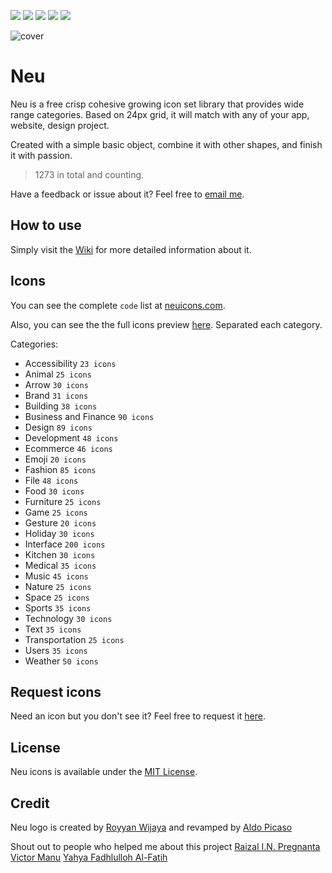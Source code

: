 <a href="https://github.com/neuicons/icons/blob/master/LICENSE" rel="nofollow"><img src="https://img.shields.io/badge/license-MIT-lightgrey"></a>  <a href="https://www.npmjs.com/package/neuicons"><img src="https://img.shields.io/npm/dm/neuicons"></a>  [![](https://data.jsdelivr.com/v1/package/npm/neuicons/badge)](https://www.jsdelivr.com/package/npm/neuicons) <a href="https://www.npmjs.com/package/neuicons"><img src="https://img.shields.io/npm/v/neuicons"></a>  <a href="https://ko-fi.com/roywj" rel="nofollow"><img src="https://img.shields.io/badge/support%20me%20on-ko--fi-red" style="max-width:100%;"></a>

![cover](https://github.com/neuicons/css-icons/blob/master/src/cover/README%20cover.png)

# Neu
Neu is a free crisp cohesive growing icon set library that provides wide range categories. Based on 24px grid, it will match with any of your app, website, design project. 

Created with a simple basic object, combine it with other shapes, and finish it with passion.
>1273 in total and counting.

Have a feedback or issue about it? Feel free to [email me](mailto:royyanwijaya@live.com).

## How to use
Simply visit the [Wiki](https://github.com/neuicons/neu/wiki) for more detailed information about it.

## Icons
You can see the complete `code` list at [neuicons.com](https://neuicons.com).

Also, you can see the the full icons preview [here](https://github.com/neuicons/neu/tree/master/src/preview). Separated each category.

Categories:
- Accessibility `23 icons`
- Animal `25 icons`
- Arrow `30 icons`
- Brand `31 icons`
- Building `38 icons`
- Business and Finance `90 icons`
- Design `89 icons`
- Development `48 icons`
- Ecommerce `46 icons`
- Emoji `20 icons` 
- Fashion `85 icons`
- File `48 icons`
- Food `30 icons`
- Furniture `25 icons`
- Game `25 icons`
- Gesture `20 icons`
- Holiday `30 icons`
- Interface `200 icons`
- Kitchen `30 icons`
- Medical `35 icons`
- Music `45 icons`
- Nature `25 icons`
- Space `25 icons`
- Sports `35 icons`
- Technology `30 icons`
- Text `35 icons`
- Transportation `25 icons`
- Users `35 icons` 
- Weather `50 icons`

## Request icons
Need an icon but you don't see it? Feel free to request it [here](https://bit.ly/requesticons).

## License
Neu icons is available under the [MIT License](https://github.com/neuicons/icons/blob/master/LICENSE).

## Credit
Neu logo is created by [Royyan Wijaya](https://dribbble.com/roywj) and revamped by [Aldo Picaso](https://www.pexels.com/@aldoalz)

Shout out to people who helped me about this project [Raizal I.N. Pregnanta](https://github.com/raizal) [Victor Manu](https://github.com/itomanu) [Yahya Fadhlulloh Al-Fatih](https://github.com/k1m0ch1)